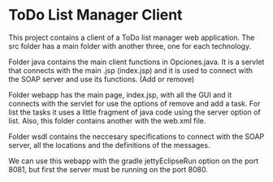 # ToDo List Manager Client
This project contains a client of a ToDo list manager web application. 
The src folder has a main folder with another three, one for each technology.

Folder java contains the main client functions in Opciones.java. 
It is a servlet that connects with the main .jsp (index.jsp) and it is used
to connect with the SOAP server and use its functions. (Add or remove)

Folder webapp has the main page, index.jsp, with all the GUI and it
connects with the servlet for use the options of remove and add a task. For list
the tasks it uses a little fragment of java code using the server option of list.
Also, this folder contains another with the web.xml file.

Folder wsdl contains the neccesary specifications to connect with the SOAP server, 
all the locations and the definitions of the messages.

We can use this webapp with the gradle jettyEclipseRun option on the port 8081, but first the server
must be running on the port 8080.